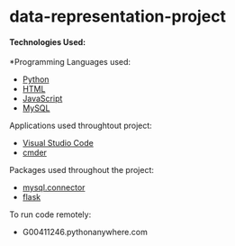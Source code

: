 # data-representation-project
  


#### Technologies Used:

*Programming Languages used:
* [Python](https://www.python.org/) 
* [HTML](https://html.com/)
* [JavaScript](https://www.javascript.com/) 
* [MySQL](https://www.mysql.com/)

Applications used throughtout project: 
* [Visual Studio Code](https://code.visualstudio.com/)
* [cmder](http://cmder.net/)

Packages used throughout the project: 
* [mysql.connector](https://pypi.org/project/mysql-connector-python/)
* [flask](https://flask.palletsprojects.com/en/1.1.x/)

To run code remotely:
* G00411246.pythonanywhere.com